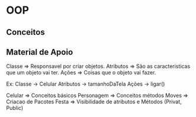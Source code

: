 # OOP

## Conceitos
## Material de Apoio

Classe => Responsavel por criar objetos.
Atributos => São as caracteristicas que um objeto vai ter.
Ações => Coisas que o objeto vai fazer.

Ex:
 Classe -> Celular
 Atributos -> tamanhoDaTela
 Ações -> ligar()


Celular => Conceitos básicos
Personagem => Conceitos métodos
Moves => Criacao de Pacotes
Festa => Visibilidade de atributos e Métodos (Privat, Public)

